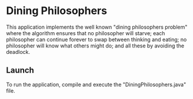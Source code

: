 # Dining Philosophers
This application implements the well known "dining philosophers problem" where the algorithm ensures that no philosopher will starve; each philosopher can continue forever to swap between thinking and eating; no philosopher will know what others might do; and all these by avoiding the deadlock.

## Launch
To run the application, compile and execute the "DiningPhilosophers.java" file. 